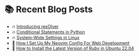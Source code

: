 # :books: Recent Blog Posts

<!-- BLOGPOSTS:START -->
 - 🔥 [Introducing resOlver](https://ianonjuguna.hashnode.dev/introducing-resolver)
 - 🔥 [Conditional Statements in Python](https://ianonjuguna.hashnode.dev/conditional-statements-in-python)
 - 🔥 [System-Wide Settings in Linux](https://ianonjuguna.hashnode.dev/system-wide-settings-in-linux)
 - 💫 [How I Set Up My Neovim Config For Web Development](https://ianonjuguna.hashnode.dev/how-i-set-up-my-neovim-config-for-web-development)
 - 🌮 [How to Install the Latest Version of Ruby in Ubuntu 22.04](https://ianonjuguna.hashnode.dev/how-to-install-ruby-in-ubuntu)<!-- BLOGPOSTS:END -->
